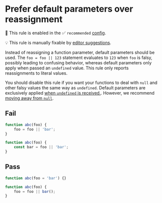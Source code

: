 # Prefer default parameters over reassignment

💼 This rule is enabled in the ✅ `recommended` [config](https://github.com/es-tooling/eslint-plugin-unicorn-x#recommended-config).

💡 This rule is manually fixable by [editor suggestions](https://eslint.org/docs/latest/use/core-concepts#rule-suggestions).

<!-- end auto-generated rule header -->
<!-- Do not manually modify this header. Run: `npm run fix:eslint-docs` -->

Instead of reassigning a function parameter, default parameters should be used. The `foo = foo || 123` statement evaluates to `123` when `foo` is falsy, possibly leading to confusing behavior, whereas default parameters only apply when passed an `undefined` value. This rule only reports reassignments to literal values.

You should disable this rule if you want your functions to deal with `null` and other falsy values the same way as `undefined`. Default parameters are exclusively applied [when `undefined` is received.](https://developer.mozilla.org/en-US/docs/Web/JavaScript/Reference/Functions/Default_parameters#passing_undefined_vs._other_falsy_values). However, we recommend [moving away from `null`](https://github.com/sindresorhus/meta/discussions/7).

## Fail

```js
function abc(foo) {
	foo = foo || 'bar';
}
```

```js
function abc(foo) {
	const bar = foo || 'bar';
}
```

## Pass

```js
function abc(foo = 'bar') {}
```

```js
function abc(foo) {
	foo = foo || bar();
}
```

